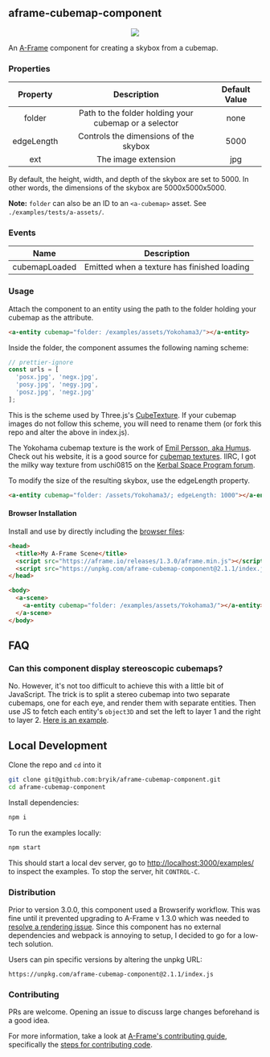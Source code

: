## aframe-cubemap-component

<p align="center">
  <img src="preview.png"/>
</p>

An [A-Frame](https://aframe.io) component for creating a skybox from a cubemap.

### Properties

|  Property  |                      Description                      | Default Value |
| :--------: | :---------------------------------------------------: | :-----------: |
|   folder   | Path to the folder holding your cubemap or a selector |     none      |
| edgeLength |         Controls the dimensions of the skybox         |     5000      |
|    ext     |                  The image extension                  |      jpg      |

By default, the height, width, and depth of the skybox are set to 5000. In other words, the dimensions of the skybox are 5000x5000x5000.

**Note:** `folder` can also be an ID to an `<a-cubemap>` asset. See `./examples/tests/a-assets/`.

### Events

|     Name      |                 Description                 |
| :-----------: | :-----------------------------------------: |
| cubemapLoaded | Emitted when a texture has finished loading |

### Usage

Attach the component to an entity using the path to the folder holding your cubemap as the attribute.

```html
<a-entity cubemap="folder: /examples/assets/Yokohama3/"></a-entity>
```

Inside the folder, the component assumes the following naming scheme:

```javascript
// prettier-ignore
const urls = [
  'posx.jpg', 'negx.jpg',
  'posy.jpg', 'negy.jpg',
  'posz.jpg', 'negz.jpg'
];
```

This is the scheme used by Three.js's [CubeTexture](http://threejs.org/docs/index.html#Reference/Textures/CubeTexture). If your cubemap images do not follow this scheme, you will need to rename them (or fork this repo and alter the above in index.js).

The Yokohama cubemap texture is the work of [Emil Persson, aka Humus](http://www.humus.name). Check out his website, it is a good source for [cubemap textures](http://www.humus.name/index.php?page=Textures). IIRC, I got the milky way texture from uschi0815 on the [Kerbal Space Program forum](http://forum.kerbalspaceprogram.com/index.php?/topic/128932-milky-way-panorama-as-skybox-for-texturereplacer/).

To modify the size of the resulting skybox, use the edgeLength property.

```html
<a-entity cubemap="folder: /assets/Yokohama3/; edgeLength: 1000"></a-entity>
```

#### Browser Installation

Install and use by directly including the [browser files](dist):

```html
<head>
  <title>My A-Frame Scene</title>
  <script src="https://aframe.io/releases/1.3.0/aframe.min.js"></script>
  <script src="https://unpkg.com/aframe-cubemap-component@2.1.1/index.js"></script>
</head>

<body>
  <a-scene>
    <a-entity cubemap="folder: /examples/assets/Yokohama3/"></a-entity>
  </a-scene>
</body>
```

## FAQ

### Can this component display stereoscopic cubemaps?

No. However, it's not too difficult to achieve this with a little bit of JavaScript. The trick is to split a stereo cubemap into two separate cubemaps, one for each eye, and render them with separate entities. Then use JS to fetch each entity's `object3D` and set the left to layer 1 and the right to layer 2. [Here is an example](https://github.com/bryik/aframe-metaverse-contest/blob/gh-pages/examples/fushimi-inari.html#L31).

## Local Development

Clone the repo and `cd` into it

```bash
git clone git@github.com:bryik/aframe-cubemap-component.git
cd aframe-cubemap-component
```

Install dependencies:

```bash
npm i
```

To run the examples locally:

```bash
npm start
```

This should start a local dev server, go to [http://localhost:3000/examples/](http://localhost:3000/examples/) to inspect the examples. To stop the server, hit `CONTROL-C`.

### Distribution

Prior to version 3.0.0, this component used a Browserify workflow. This was fine until it prevented upgrading to A-Frame v 1.3.0 which was needed to [resolve a rendering issue](https://github.com/bryik/aframe-cubemap-component/issues/39#issuecomment-1312806990). Since this component has no external dependencies and webpack is annoying to setup, I decided to go for a low-tech solution.

Users can pin specific versions by altering the unpkg URL:

```
https://unpkg.com/aframe-cubemap-component@2.1.1/index.js
```

### Contributing

PRs are welcome. Opening an issue to discuss large changes beforehand is a good idea.

For more information, take a look at [A-Frame's contributing guide](https://github.com/aframevr/aframe/blob/master/CONTRIBUTING.md), specifically the [steps for contributing code](https://github.com/aframevr/aframe/blob/master/CONTRIBUTING.md#contribute-code-to-a-frame).
